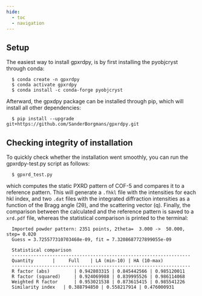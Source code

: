 ```yaml
---
hide:
  - toc
  - navigation
---
```


## Setup

The easiest way to install gpxrdpy, is by first installing the pyobjcryst through conda:

```console
  $ conda create -n gpxrdpy
  $ conda activate gpxrdpy
  $ conda install -c conda-forge pyobjcryst
```

Afterward, the gpxdpy package can be installed through pip, which will install all other dependencies:

```console
  $ pip install --upgrade git+https://github.com/SanderBorgmans/gpxrdpy.git
```

## Checking integrity of installation

To quickly check whether the installation went smoothly, you can run the gpxrdpy-test.py script as follows:

```console
  $ gpxrd_test.py
```

which computes the static PXRD pattern of COF-5 and compares it to a reference pattern. This will generate a `.fhkl` file with the intensities for each hkl index, and two `.dat` files with the integrated diffraction intensities as a function of the Bragg angle (2θ), and the scattering vector (q). Finally, the comparison between the calculated and the reference pattern is saved to a `xrd.pdf` file, whereas the statistical comparison is printed to the terminal:

```console
  Imported powder pattern: 2351 points, 2theta=  3.000 ->  50.000, step= 0.020
  Guess = 3.725577310703468e-09, fit = 7.3208687727899055e-09

  Statistical comparison
  ------------------------------------------------------------------
  Quantity 		 |     Full    | LA (min-10) | HA (10-max)
  ------------------------------------------------------------------
  R factor (abs) 		 | 0.942803315 | 0.845442566 | 0.985120011
  R factor (squared)	 | 0.924069988 | 0.839995526 | 0.986114068
  Weighted R factor 	 | 0.953021538 | 0.873615415 | 0.985541226
  Similarity index 	 | 0.388794850 | 0.558217914 | 0.476000931

```
